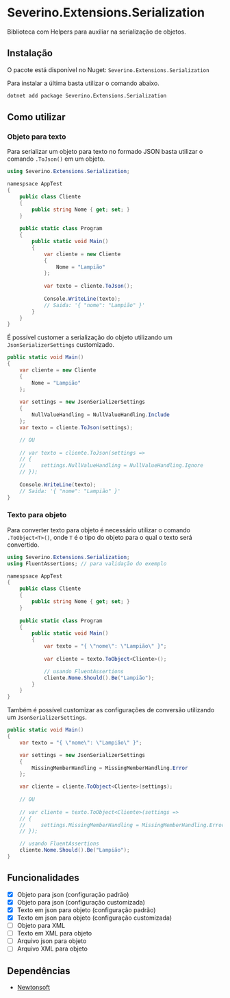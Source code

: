 # Severino.Extensions.Serialization

Biblioteca com Helpers para auxiliar na serialização de objetos.

## Instalação
O pacote está disponível no Nuget: `Severino.Extensions.Serialization`

Para instalar a última basta utilizar o comando abaixo.
```bash
dotnet add package Severino.Extensions.Serialization
```

## Como utilizar

### Objeto para texto

Para serializar um objeto para texto no formado JSON basta utilizar o comando `.ToJson()` em um objeto.

```c#
using Severino.Extensions.Serialization;

namespsace AppTest
{
    public class Cliente
    {
        public string Nome { get; set; }
    }
    
    public static class Program
    {
        public static void Main()
        {
            var cliente = new Cliente
            {
                Nome = "Lampião"
            };
            
            var texto = cliente.ToJson();
            
            Console.WriteLine(texto);
            // Saida: '{ "nome": "Lampião" }'
        }
    }
}
```

 É possível customer a serialização do objeto utilizando um `JsonSerializerSettings` customizado.

```c#
public static void Main()
{
    var cliente = new Cliente
    {
        Nome = "Lampião"
    };
    
    var settings = new JsonSerializerSettings
    {
        NullValueHandling = NullValueHandling.Include
    };
    var texto = cliente.ToJson(settings);

    // OU
    
    // var texto = cliente.ToJson(settings =>
    // {
    //     settings.NullValueHandling = NullValueHandling.Ignore
    // });
    
    Console.WriteLine(texto);
    // Saida: '{ "nome": "Lampião" }'
}
``` 

### Texto para objeto

Para converter texto para objeto é necessário utilizar o comando `.ToObject<T>()`, onde `T` é o tipo do objeto para o qual o texto será convertido.

```c#
using Severino.Extensions.Serialization;
using FluentAssertions; // para validação do exemplo

namespsace AppTest
{
    public class Cliente
    {
        public string Nome { get; set; }
    }
    
    public static class Program
    {
        public static void Main()
        {
            var texto = "{ \"nome\": \"Lampião\" }";
            
            var cliente = texto.ToObject<Cliente>();

            // usando FluentAssertions
            cliente.Nome.Should().Be("Lampião");            
        }
    }
}
```

Também é possível customizar as configurações de conversão utilizando um `JsonSerializerSettings`.

```c#
public static void Main()
{
    var texto = "{ \"nome\": \"Lampião\" }";

    var settings = new JsonSerializerSettings
    {
        MissingMemberHandling = MissingMemberHandling.Error
    };

    var cliente = cliente.ToObject<Cliente>(settings);
    
    // OU
    
    // var cliente = texto.ToObject<Cliente>(settings =>
    // {
    //     settings.MissingMemberHandling = MissingMemberHandling.Error
    // });

    // usando FluentAssertions
    cliente.Nome.Should().Be("Lampião");            
}
```
## Funcionalidades

- [x] Objeto para json (configuração padrão)
- [x] Objeto para json (configuração customizada)
- [x] Texto em json para objeto (configuração padrão)
- [x] Texto em json para objeto (configuração customizada)
- [ ] Objeto para XML 
- [ ] Texto em XML para objeto
- [ ] Arquivo json para objeto
- [ ] Arquivo XML para objeto

## Dependências

- [Newtonsoft](https://www.nuget.org/packages/Newtonsoft.Json/12.0.3)    
